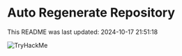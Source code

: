 # Auto Regenerate Repository

This README was last updated: 2024-10-17 21:51:18

 ![TryHackMe](https://tryhackme.com/badge/533634)